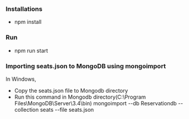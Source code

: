 ### Installations
* npm install

### Run

* npm run start


### Importing seats.json to MongoDB using mongoimport

In Windows,
* Copy the seats.json file to Mongodb directory
* Run this command in Mongodb directory(C:\Program Files\MongoDB\Server\3.4\bin)
  mongoimport --db Reservationdb --collection seats --file seats.json
